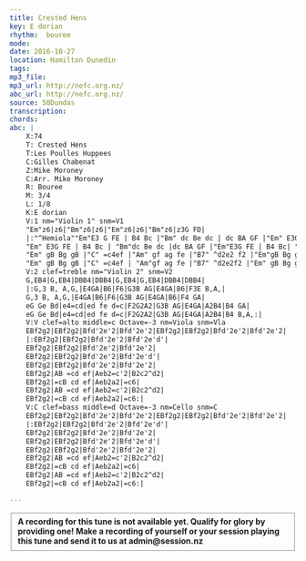```yaml
---
title: Crested Hens
key: E dorian
rhythm:  bouree
mode:
date: 2016-10-27
location: Hamilton Dunedin
tags:
mp3_file:
mp3_url: http://nefc.org.nz/
abc_url: http://nefc.org.nz/
source: 50Dundas
transcription:
chords: 
abc: |
    X:74
    T: Crested Hens
    T:Les Poulles Huppees
    C:Gilles Chabenat
    Z:Mike Moroney
    C:Arr. Mike Moroney
    R: Bouree
    M: 3/4
    L: 1/8
    K:E dorian
    V:1 nm="Violin 1" snm=V1
    "Em"z6|z6|"Bm"z6|z6|"Em"z6|z6|"Bm"z6|z3G FD|
    |:"^Hemiola""Em"E3 G FE | B4 Bc |"Bm" dc Be dc | dc BA GF |"Em" E3G FE | B4 Bc | "Bm"dc BA GA | B3G FD |
    "Em" E3G FE | B4 Bc | "Bm"dc Be dc |dc BA GF |"Em"E3G FE | B4 Bc| "Bm"dc BA GA |B4 ef |
    "Em" gB Bg gB |"C" =c4ef |"Am" gf ag fe |"B7" ^d2e2 f2 |"Em"gB Bg gB |"C" =c4ef | "Am"gf "B7"ag f^d |"Cmaj7" e3e ef |
    "Em" gB Bg gB |"C" =c4ef | "Am"gf ag fe |"B7" ^d2e2f2 |"Em" gB Bg gB |"C" =c4ef | "Am"gf "B7"ag f^d |"Cmaj7"!fine! e3G FA:|
    V:2 clef=treble nm="Violin 2" snm=V2
    G,EB4|G,EB4|DBB4|DBB4|G,EB4|G,EB4|DBB4|DBB4|
    |:G,3 B, A,G,|E4GA|B6|F6|G3B AG|E4GA|B6|F3E B,A,|
    G,3 B, A,G,|E4GA|B6|F6|G3B AG|E4GA|B6|F4 GA|
    eG Ge Bd|e4=cd|ed fe d=c|F2G2A2|G3B AG|E4GA|A2B4|B4 GA|
    eG Ge Bd|e4=cd|ed fe d=c|F2G2A2|G3B AG|E4GA|A2B4|B4 B,A,:|
    V:V clef=alto middle=c Octave=-3 nm=Viola snm=Vla
    EBf2g2|EBf2g2|Bfd'2e'2|Bfd'2e'2|EBf2g2|EBf2g2|Bfd'2e'2|Bfd'2e'2|
    |:EBf2g2|EBf2g2|Bfd'2e'2|Bfd'2e'd'|
    EBf2g2|EBf2g2|Bfd'2e'2|Bfd'2e'2|
    EBf2g2|EBf2g2|Bfd'2e'2|Bfd'2e'd'|
    EBf2g2|EBf2g2|Bfd'2e'2|Bfd'2e'2|
    EBf2g2|AB =cd ef|Aeb2=c'2|B2c2^d2|
    EBf2g2|=cB cd ef|Aeb2a2|=c6|
    EBf2g2|AB =cd ef|Aeb2=c'2|B2c2^d2|
    EBf2g2|=cB cd ef|Aeb2a2|=c6:|
    V:C clef=bass middle=d Octave=-3 nm=Cello snm=C
    EBf2g2|EBf2g2|Bfd'2e'2|Bfd'2e'2|EBf2g2|EBf2g2|Bfd'2e'2|Bfd'2e'2|
    |:EBf2g2|EBf2g2|Bfd'2e'2|Bfd'2e'd'|
    EBf2g2|EBf2g2|Bfd'2e'2|Bfd'2e'2|
    EBf2g2|EBf2g2|Bfd'2e'2|Bfd'2e'd'|
    EBf2g2|EBf2g2|Bfd'2e'2|Bfd'2e'2|
    EBf2g2|AB =cd ef|Aeb2=c'2|B2c2^d2|
    EBf2g2|=cB cd ef|Aeb2a2|=c6|
    EBf2g2|AB =cd ef|Aeb2=c'2|B2c2^d2|
    EBf2g2|=cB cd ef|Aeb2a2|=c6:|

---
```

<fieldset><strong>A recording for this tune is not available yet. Qualify for glory by providing one!
Make a recording of yourself or your session playing this tune and send it to us at admin@session.nz</strong></fieldset><br />
